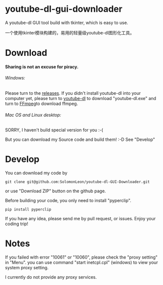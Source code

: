# youtube-dl-gui-downloader
A youtube-dl GUI tool build with tkinter, which is easy to use.

一个使用tkinter模块构建的，易用的轻量级youtube-dl图形化工具。

# Download

#### Sharing is not an excuse for piracy.

###### Windows:

Please turn to the [releases](https://github.com/SolomonLeon/youtube-dl-GUI-Downloader/releases).
If you didn't install youtube-dl into your computer yet, please turn to [youtube-dl](github.com/ytdl-org/youtube-dl/releases/latest) to download "youtube-dl.exe" and turn to [FFmpeg](https://ffmpeg.zeranoe.com/builds/)to download ffmpeg.

###### Mac OS and Linux desktop:

SORRY, I haven't build special version for you :-(

But you can download my Source code and build them! :-D See "Develop"

# Develop

You can download my code by

```shell
git clone git@github.com:SolomonLeon/youtube-dl-GUI-Downloader.git
```

or use "Download ZIP" button on the github page.

Before building your code, you only need to install "pyperclip".

```shell
pip install pyperclip
```

If you have any idea, please send me by pull request, or issues. Enjoy your coding trip!

# Notes
If you failed with error "10061" or "10060", please check the "proxy setting" in "Menu".
you can use command "start inetcpl.cpl" (windows) to view your system proxy setting.

I currently do not provide any proxy services.
